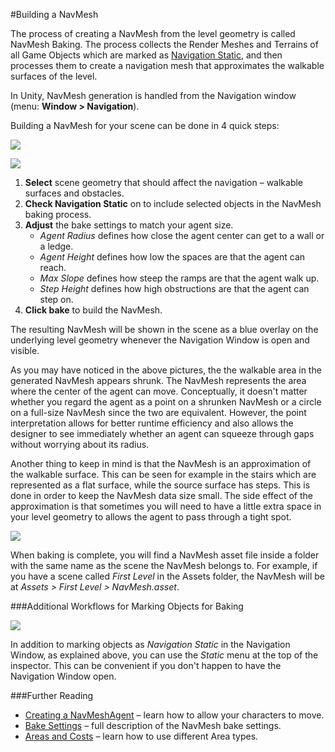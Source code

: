 #Building a NavMesh

The process of creating a NavMesh from the level geometry is called NavMesh Baking. The process collects the Render Meshes and Terrains of all Game Objects which are marked as [Navigation Static](StaticObjects), and then processes them to create a navigation mesh that approximates the walkable surfaces of the level.

In Unity, NavMesh generation is handled from the Navigation window (menu: __Window > Navigation__). 

Building a NavMesh for your scene can be done in 4 quick steps:

![](../uploads/Main/NavMeshSetupObject.svg)

![](../uploads/Main/NavMeshSetupBake.svg)

1. **Select** scene geometry that should affect the navigation – walkable surfaces and obstacles.
2. **Check Navigation Static** on to include selected objects in the NavMesh baking process.
3. **Adjust** the bake settings to match your agent size.
    - _Agent Radius_ defines how close the agent center can get to a wall or a ledge.  
    - _Agent Height_ defines how low the spaces are that the agent can reach.
    - _Max Slope_ defines how steep the ramps are that the agent walk up.
    - _Step Height_ defines how high obstructions are that the agent can step on.
4. **Click bake** to build the NavMesh.

The resulting NavMesh will be shown in the scene as a blue overlay on the underlying level geometry whenever the Navigation Window is open and visible.

As you may have noticed in the above pictures, the the walkable area in the generated NavMesh appears shrunk. The NavMesh represents the area where the center of the agent can move. Conceptually, it doesn't matter whether you regard the agent as a point on a shrunken NavMesh or a circle on a full-size NavMesh since the two are equivalent. However, the point interpretation allows for better runtime efficiency and also allows the designer to see immediately whether an agent can squeeze through gaps without worrying about its radius.

Another thing to keep in mind is that the NavMesh is an approximation of the walkable surface. This can be seen for example in the stairs which are represented as a flat surface, while the source surface has steps. This is done in order to keep the NavMesh data size small. The side effect of the approximation is that sometimes you will need to have a little extra space in your level geometry to allows the agent to pass through a tight spot.

![](../uploads/Main/NavMeshAsset.svg)

When baking is complete, you will find a NavMesh asset file inside a folder with the same name as the scene the NavMesh belongs to. For example, if you have a scene called _First Level_ in the Assets folder, the NavMesh will be at _Assets &gt; First Level &gt; NavMesh.asset_.

###Additional Workflows for Marking Objects for Baking

![](../uploads/Main/NavmeshStaticPulldown.png)

In addition to marking objects as _Navigation Static_ in the Navigation Window‚ as explained above, you can use the _Static_ menu at the top of the inspector. This can be convenient if you don't happen to have the Navigation Window open.


###Further Reading

- [Creating a NavMeshAgent](nav-CreateNavMeshAgent) – learn how to allow your characters to move.
- [Bake Settings](nav-AdvancedSettings) – full description of the NavMesh bake settings.
- [Areas and Costs](nav-AreasAndCosts) – learn how to use different Area types.